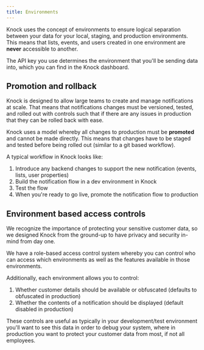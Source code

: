 ```yaml
---
title: Environments
---
```


Knock uses the concept of environments to ensure logical separation between your data for your
local, staging, and production environments. This means that lists, events, and users created
in one environment are **never** accessible to another.

The API key you use determines the environment that you'll be sending data into, which you can
find in the Knock dashboard.

## Promotion and rollback

Knock is designed to allow large teams to create and manage notifications at scale. That means that
notifications changes must be versioned, tested, and rolled out with controls such that if there are
any issues in production that they can be rolled back with ease.

Knock uses a model whereby all changes to production must be **promoted** and cannot be made directly.
This means that changes have to be staged and tested before being rolled out (similar to a git based workflow).

A typical workflow in Knock looks like:

1. Introduce any backend changes to support the new notification (events, lists, user properties)
2. Build the notification flow in a dev environment in Knock
3. Test the flow
4. When you're ready to go live, promote the notification flow to production

## Environment based access controls

We recognize the importance of protecting your sensitive customer data, so we designed
Knock from the ground-up to have privacy and security in-mind from day one.

We have a role-based access control system whereby you can control who can access which environments
as well as the features available in those environments.

Additionally, each environment allows you to control:

1. Whether customer details should be available or obfuscated (defaults to obfuscated in production)
2. Whether the contents of a notification should be displayed (default disabled in production)

These controls are useful as typically in your development/test environment you'll want to see this
data in order to debug your system, where in production you want to protect your customer data from
most, if not all employees.
